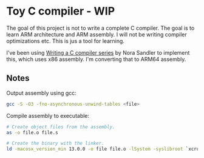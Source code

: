 # Toy C compiler - WIP

The goal of this project is not to write a complete C compiler. The goal is to learn ARM architecture and ARM assembly. I will not be writing compiler optimizations etc. This is jus a tool for learning.

I've been using [Writing a C compiler series](https://norasandler.com/2017/11/29/Write-a-Compiler.html) by Nora Sandler to implement this, which uses x86 assembly. I'm converting that to ARM64 assembly.

## Notes

Output assembly using gcc:

```sh
gcc -S -O3 -fno-asynchronous-unwind-tables <file>
```

Compile assembly to executable:

```sh
# Create object files from the assembly.
as -o file.o file.s

# Create the binary with the linker.
ld -macosx_version_min 13.0.0 -o file file.o -lSystem -syslibroot `xcrun -sdk macosx --show-sdk-path` -e _main -arch arm64
```
